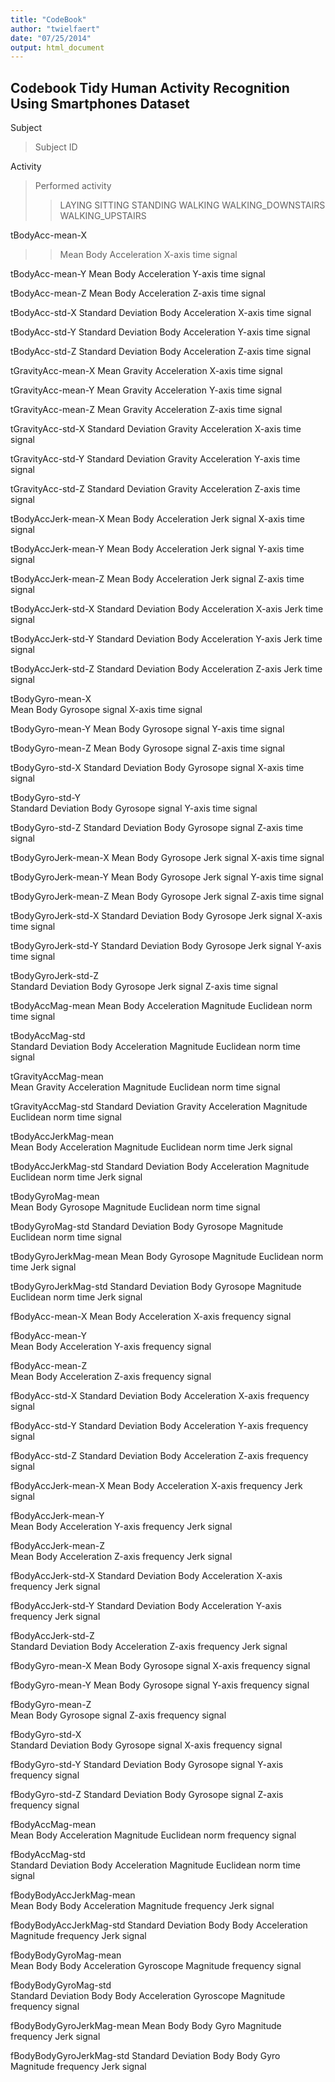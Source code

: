 ```yaml
---
title: "CodeBook"
author: "twielfaert"
date: "07/25/2014"
output: html_document
---
```


Codebook Tidy Human Activity Recognition Using Smartphones Dataset
------------------------------------------------------------------

Subject
>  Subject ID

Activity
>  Performed activity
>>    LAYING
>>    SITTING
>>    STANDING
>>    WALKING
>>    WALKING_DOWNSTAIRS
>>    WALKING_UPSTAIRS
    
tBodyAcc-mean-X
>>  Mean Body Acceleration X-axis time signal
  
tBodyAcc-mean-Y
  Mean Body Acceleration Y-axis time signal
  
tBodyAcc-mean-Z
  Mean Body Acceleration Z-axis time signal
  
tBodyAcc-std-X
  Standard Deviation Body Acceleration X-axis time signal

tBodyAcc-std-Y
  Standard Deviation Body Acceleration Y-axis time signal

tBodyAcc-std-Z
  Standard Deviation Body Acceleration Z-axis time signal
  
tGravityAcc-mean-X
  Mean Gravity Acceleration X-axis time signal

tGravityAcc-mean-Y
  Mean Gravity Acceleration Y-axis time signal
  
tGravityAcc-mean-Z
  Mean Gravity Acceleration Z-axis time signal
  
tGravityAcc-std-X
  Standard Deviation Gravity Acceleration X-axis time signal
  
tGravityAcc-std-Y
  Standard Deviation Gravity Acceleration Y-axis time signal
  
tGravityAcc-std-Z
  Standard Deviation Gravity Acceleration Z-axis time signal
  
tBodyAccJerk-mean-X
  Mean Body Acceleration Jerk signal X-axis time signal
  
tBodyAccJerk-mean-Y
  Mean Body Acceleration Jerk signal Y-axis time signal
  
tBodyAccJerk-mean-Z
  Mean Body Acceleration Jerk signal Z-axis time signal
  
tBodyAccJerk-std-X
  Standard Deviation Body Acceleration X-axis Jerk time signal
  
tBodyAccJerk-std-Y
  Standard Deviation Body Acceleration Y-axis Jerk time signal
  
tBodyAccJerk-std-Z
  Standard Deviation Body Acceleration Z-axis Jerk time signal
  
tBodyGyro-mean-X     
  Mean Body Gyrosope signal X-axis time signal
  
tBodyGyro-mean-Y
  Mean Body Gyrosope signal Y-axis time signal
  
tBodyGyro-mean-Z
 Mean Body Gyrosope signal Z-axis time signal
 
tBodyGyro-std-X
  Standard Deviation Body Gyrosope signal X-axis time signal
  
tBodyGyro-std-Y           
  Standard Deviation Body Gyrosope signal Y-axis time signal
  
tBodyGyro-std-Z
  Standard Deviation Body Gyrosope signal Z-axis time signal
  
tBodyGyroJerk-mean-X
  Mean Body Gyrosope Jerk signal X-axis time signal
  
tBodyGyroJerk-mean-Y
  Mean Body Gyrosope Jerk signal Y-axis time signal

tBodyGyroJerk-mean-Z
  Mean Body Gyrosope Jerk signal Z-axis time signal
  
tBodyGyroJerk-std-X
  Standard Deviation Body Gyrosope Jerk signal X-axis time signal

tBodyGyroJerk-std-Y
  Standard Deviation Body Gyrosope Jerk signal Y-axis time signal

tBodyGyroJerk-std-Z      
  Standard Deviation Body Gyrosope Jerk signal Z-axis time signal

tBodyAccMag-mean
  Mean Body Acceleration Magnitude Euclidean norm time signal

tBodyAccMag-std       
  Standard Deviation Body Acceleration Magnitude Euclidean norm time signal
  
tGravityAccMag-mean       
  Mean Gravity Acceleration Magnitude Euclidean norm time signal
  
tGravityAccMag-std
  Standard Deviation Gravity Acceleration Magnitude Euclidean norm time signal
  
tBodyAccJerkMag-mean    
  Mean Body Acceleration Magnitude Euclidean norm time Jerk signal

tBodyAccJerkMag-std
  Standard Deviation Body Acceleration Magnitude Euclidean norm time Jerk signal
  
tBodyGyroMag-mean    
  Mean Body Gyrosope Magnitude Euclidean norm time signal

tBodyGyroMag-std
  Standard Deviation Body Gyrosope Magnitude Euclidean norm time signal
  
tBodyGyroJerkMag-mean
  Mean Body Gyrosope Magnitude Euclidean norm time Jerk signal

tBodyGyroJerkMag-std
  Standard Deviation Body Gyrosope Magnitude Euclidean norm time Jerk signal
  
fBodyAcc-mean-X
  Mean Body Acceleration X-axis frequency signal

fBodyAcc-mean-Y          
  Mean Body Acceleration Y-axis frequency signal

fBodyAcc-mean-Z           
  Mean Body Acceleration Z-axis frequency signal

fBodyAcc-std-X
  Standard Deviation Body Acceleration X-axis frequency signal

fBodyAcc-std-Y
  Standard Deviation Body Acceleration Y-axis frequency signal

fBodyAcc-std-Z
  Standard Deviation Body Acceleration Z-axis frequency signal

fBodyAccJerk-mean-X
  Mean Body Acceleration X-axis frequency Jerk signal

fBodyAccJerk-mean-Y      
  Mean Body Acceleration Y-axis frequency Jerk signal

fBodyAccJerk-mean-Z       
  Mean Body Acceleration Z-axis frequency Jerk signal

fBodyAccJerk-std-X
  Standard Deviation  Body Acceleration X-axis frequency Jerk signal

fBodyAccJerk-std-Y
  Standard Deviation  Body Acceleration Y-axis frequency Jerk signal

fBodyAccJerk-std-Z       
  Standard Deviation  Body Acceleration Z-axis frequency Jerk signal

fBodyGyro-mean-X
  Mean Body Gyrosope signal X-axis frequency signal

fBodyGyro-mean-Y
  Mean Body Gyrosope signal Y-axis frequency signal

fBodyGyro-mean-Z         
  Mean Body Gyrosope signal Z-axis frequency signal

fBodyGyro-std-X          
  Standard Deviation Body Gyrosope signal X-axis frequency signal

fBodyGyro-std-Y
  Standard Deviation Body Gyrosope signal Y-axis frequency signal

fBodyGyro-std-Z
  Standard Deviation Body Gyrosope signal Z-axis frequency signal

fBodyAccMag-mean      
  Mean Body Acceleration Magnitude Euclidean norm frequency signal
  
fBodyAccMag-std          
    Standard Deviation Body Acceleration Magnitude Euclidean norm time signal
    
fBodyBodyAccJerkMag-mean  
  Mean Body Body Acceleration Magnitude frequency Jerk signal

fBodyBodyAccJerkMag-std
  Standard Deviation Body Body Acceleration Magnitude frequency Jerk signal
  
fBodyBodyGyroMag-mean   
  Mean Body Body Acceleration Gyroscope Magnitude frequency signal
  
fBodyBodyGyroMag-std     
  Standard Deviation Body Body Acceleration Gyroscope Magnitude frequency signal

fBodyBodyGyroJerkMag-mean
  Mean Body Body Gyro Magnitude frequency Jerk signal

fBodyBodyGyroJerkMag-std 
  Standard Deviation Body Body Gyro Magnitude frequency Jerk signal
